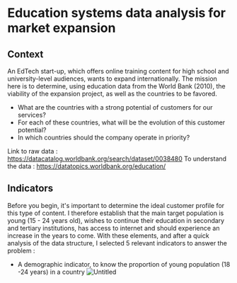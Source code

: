 # Education systems data analysis for market expansion
## Context

An EdTech start-up, which offers online training content for high school and university-level audiences, wants to expand internationally. The mission here is to determine, using education data from the World Bank (2010), the viability of the expansion project, as well as the countries to be favored.

- What are the countries with a strong potential of customers for our services?
- For each of these countries, what will be the evolution of this customer potential?
- In which countries should the company operate in priority?

Link to raw data : https://datacatalog.worldbank.org/search/dataset/0038480
To understand the data : https://datatopics.worldbank.org/education/

## Indicators
Before you begin, it's important to determine the ideal customer profile for this type of content. I therefore establish that the main target population is young (15 - 24 years old), wishes to continue their education in secondary and tertiary institutions, has access to internet and should experience an increase in the years to come. With these elements, and after a quick analysis of the data structure, I selected 5 relevant indicators to answer the problem :

- A demographic indicator, to know the proportion of young population (18 -24 years) in a country
![Untitled](https://github.com/pgrondein/education_system_analysis/assets/113172845/15f389ef-4961-4903-8674-a71d0ceba515)

